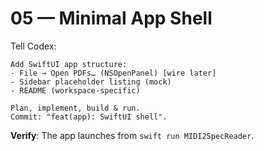# 05 — Minimal App Shell

Tell Codex:
```
Add SwiftUI app structure:
- File → Open PDFs… (NSOpenPanel) [wire later]
- Sidebar placeholder listing (mock)
- README (workspace-specific)

Plan, implement, build & run.
Commit: "feat(app): SwiftUI shell".
```
**Verify**: The app launches from `swift run MIDI2SpecReader`.

